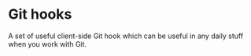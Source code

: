 Git hooks
=========


A set of useful client-side Git hook which can be useful in any daily
stuff when you work with Git.

